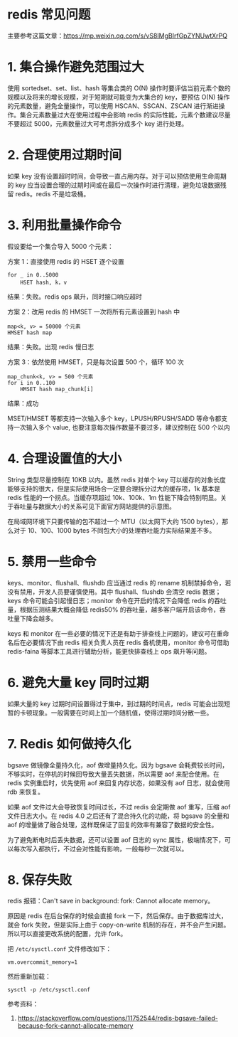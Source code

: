 # redis 常见问题

<!--
ID: f0b4b2d4-d3b5-490c-9f3a-1d7d064a171c
Status: publish
Date: 2018-07-20T04:03:00
Modified: 2020-05-16T11:20:38
wp_id: 576
-->

主要参考这篇文章：https://mp.weixin.qq.com/s/vS8IMgBIrfGpZYNUwtXrPQ

# 1. 集合操作避免范围过大

使用 sortedset、set、list、hash 等集合类的 O(N) 操作时要评估当前元素个数的规模以及将来的增长规模，对于短期就可能变为大集合的 key，要预估 O(N) 操作的元素数量，避免全量操作，可以使用 HSCAN、SSCAN、ZSCAN 进行渐进操作。集合元素数量过大在使用过程中会影响 redis 的实际性能，元素个数建议尽量不要超过 5000，元素数量过大可考虑拆分成多个 key 进行处理。

# 2. 合理使用过期时间

如果 key 没有设置超时时间，会导致一直占用内存。对于可以预估使用生命周期的 key 应当设置合理的过期时间或在最后一次操作时进行清理，避免垃圾数据残留 redis。redis 不是垃圾桶。

# 3. 利用批量操作命令

假设要给一个集合导入 5000 个元素：

方案 1：直接使用 redis 的 HSET 逐个设置

```
for _ in 0..5000
    HSET hash, k，v
```
结果：失败。redis ops 飙升，同时接口响应超时

方案 2：改用 redis 的 HMSET 一次将所有元素设置到 hash 中

```
map<k, v> = 50000 个元素
HMSET hash map
```

结果：失败。出现 redis 慢日志


方案 3：依然使用 HMSET，只是每次设置 500 个，循环 100 次

```
map_chunk<k, v> = 500 个元素
for i in 0..100
    HMSET hash map_chunk[i]
```

结果：成功

MSET/HMSET 等都支持一次输入多个 key，LPUSH/RPUSH/SADD 等命令都支持一次输入多个 value, 也要注意每次操作数量不要过多，建议控制在 500 个以内

# 4. 合理设置值的大小

String 类型尽量控制在 10KB 以内。虽然 redis 对单个 key 可以缓存的对象长度能够支持的很大，但是实际使用场合一定要合理拆分过大的缓存项，1k 基本是 redis 性能的一个拐点。当缓存项超过 10k、100k、1m 性能下降会特别明显。关于吞吐量与数据大小的关系可见下面官方网站提供的示意图。

在局域网环境下只要传输的包不超过一个 MTU（以太网下大约 1500 bytes），那么对于 10、100、1000 bytes 不同包大小的处理吞吐能力实际结果差不多。

# 5. 禁用一些命令

keys、monitor、flushall、flushdb 应当通过 redis 的 rename 机制禁掉命令，若没有禁用，开发人员要谨慎使用。其中 flushall、flushdb 会清空 redis 数据；keys 命令可能会引起慢日志；monitor 命令在开启的情况下会降低 redis 的吞吐量，根据压测结果大概会降低 redis50% 的吞吐量，越多客户端开启该命令，吞吐量下降会越多。


keys 和 monitor 在一些必要的情况下还是有助于排查线上问题的，建议可在重命名后在必要情况下由 redis 相关负责人员在 redis 备机使用，monitor 命令可借助 redis-faina 等脚本工具进行辅助分析，能更快排查线上 ops 飙升等问题。

# 6. 避免大量 key 同时过期

如果大量的 key 过期时间设置得过于集中，到过期的时间点，redis 可能会出现短暂的卡顿现象。一般需要在时间上加一个随机值，使得过期时间分散一些。

# 7. Redis 如何做持久化

bgsave 做镜像全量持久化，aof 做增量持久化。因为 bgsave 会耗费较长时间，不够实时，在停机的时候回导致大量丢失数据，所以需要 aof 来配合使用。在 redis 实例重启时，优先使用 aof 来回复内存状态，如果没有 aof 日志，就会使用 rdb 来恢复。

如果 aof 文件过大会导致恢复时间过长，不过 redis 会定期做 aof 重写，压缩 aof 文件日志大小。在 redis 4.0 之后还有了混合持久化的功能，将 bgsave 的全量和 aof 的增量做了融合处理，这样既保证了回复的效率有兼容了数据的安全性。

为了避免断电时后丢失数据，还可以设置 aof 日志的 sync 属性，极端情况下，可以每次写入都执行，不过会对性能有影响，一般每秒一次就可以。

# 8. 保存失败

redis 报错：Can't save in background: fork: Cannot allocate memory。

原因是 redis 在后台保存的时候会直接 fork 一下，然后保存。由于数据库过大，就会 fork 失败，但是实际上由于 copy-on-write 机制的存在，并不会产生问题。所以可以直接更改系统的配置，允许 fork。

把 `/etc/sysctl.conf` 文件修改如下：

```
vm.overcommit_memory=1
```

然后重新加载：

```
sysctl -p /etc/sysctl.conf
```

参考资料：

1. https://stackoverflow.com/questions/11752544/redis-bgsave-failed-because-fork-cannot-allocate-memory
